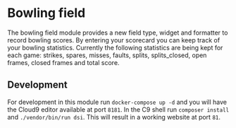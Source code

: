# Bowling field

The bowling field module provides a new field type, widget and formatter to
record bowling scores. By entering your scorecard you can keep track of your
bowling statistics. Currently the following statistics are being kept for each
game: strikes, spares, misses, faults, splits, splits_closed, open frames,
closed frames and total score.

## Development

For development in this module run `docker-compose up -d` and you will have the
Cloud9 editor available at port `8181`. In the C9 shell run `composer install`
and `./vendor/bin/run dsi`. This will result in a working website at port `81`.
